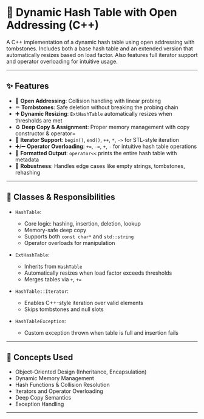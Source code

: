 # 🧩 Dynamic Hash Table with Open Addressing (C++)

A C++ implementation of a dynamic hash table using open addressing with tombstones. Includes both a base hash table and an extended version that automatically resizes based on load factor. Also features full iterator support and operator overloading for intuitive usage.

---

## ✨ Features

- 🧠 **Open Addressing**: Collision handling with linear probing
- ⚰️ **Tombstones**: Safe deletion without breaking the probing chain
- ➕ **Dynamic Resizing**: `ExtHashTable` automatically resizes when thresholds are met
- ♻️ **Deep Copy & Assignment**: Proper memory management with copy constructor & operator=
- 🧮 **Iterator Support**: `begin()`, `end()`, `++`, `*`, `->` for STL-style iteration
- ➕/➖ **Operator Overloading**: `+=`, `-=`, `+`, `-` for intuitive hash table operations
- 📄 **Formatted Output**: `operator<<` prints the entire hash table with metadata
- 🧪 **Robustness**: Handles edge cases like empty strings, tombstones, rehashing

---

## 🔧 Classes & Responsibilities

- `HashTable`:  
  - Core logic: hashing, insertion, deletion, lookup  
  - Memory-safe deep copy  
  - Supports both `const char*` and `std::string`  
  - Operator overloads for manipulation  

- `ExtHashTable`:  
  - Inherits from `HashTable`  
  - Automatically resizes when load factor exceeds thresholds  
  - Merges tables via `+`, `+=`

- `HashTable::Iterator`:  
  - Enables C++-style iteration over valid elements  
  - Skips tombstones and null slots

- `HashTableException`:  
  - Custom exception thrown when table is full and insertion fails

---

## 🧠 Concepts Used

- Object-Oriented Design (Inheritance, Encapsulation)
- Dynamic Memory Management
- Hash Functions & Collision Resolution
- Iterators and Operator Overloading
- Deep Copy Semantics
- Exception Handling

---
